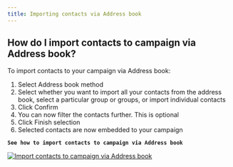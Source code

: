 ```yaml
---
title: Importing contacts via Address book
---
```


## How do I import contacts to campaign via Address book?
To import contacts to your campaign via Address book:
1.	Select Address book method
2.	Select whether you want to import all your contacts from the address book, select a particular group or groups, or import individual contacts
3.	Click Confirm
4.	You can now filter the contacts further. This is optional 
5.	Click Finish selection
6.	Selected contacts are now embedded to your campaign


**`See how to import contacts to campaign via Address book`**

[![Import contacts to campaign via Address book](https://img.youtube.com/vi/6kfCibJgkSg/hqdefault.jpg)](https://www.youtube.com/watch?v=6kfCibJgkSg)
